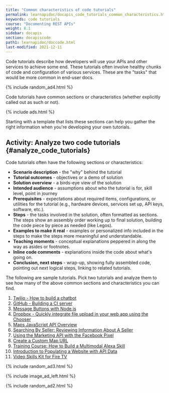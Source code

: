 ```yaml
---
title: "Common characteristics of code tutorials"
permalink: learnapidoc/docapis_code_tutorials_common_characteristics.html
keywords: code tutorials
course: "Documenting REST APIs"
weight: 8.1
sidebar: docapis
section: docapiscode
path1: learnapidoc/doccode.html
last-modified: 2021-12-11
---
```


Code tutorials describe how developers will use your APIs and other services to achieve some end. These tutorials often involve healthy chunks of code and configuration of various services. These are the "tasks" that would be more common in end-user docs.

{% include random_ad4.html %}

Code tutorials have common sections or characteristics (whether explicitly called out as such or not).

{% include ads.html %}

Starting with a template that lists these sections can help you gather the right information when you're developing your own tutorials.

## <i class="fa fa-user-circle"></i> Activity: Analyze two code tutorials {#analyze_code_tutorials}

Code tutorials often have the following sections or characteristics:

*  **Scenario description** - the "why" behind the tutorial
*  **Tutorial outcomes** - objectives or a demo of solution
*  **Solution overview** - a birds-eye view of the solution
*  **Intended audience** - assumptions about who the tutorial is for, skill level, point in journey
*  **Prerequisites** - expectations about required items, configurations, or utilities for the tutorial (e.g., hardware devices, services set up, API keys, software, etc.).
*  **Steps** - the tasks involved in the solution, often formatted as sections. The steps show an assembly order working up to final solution, building the code piece by piece as needed (like Legos).
*  **Examples to make it real** - examples or personalized info included in the steps to make the steps more meaningful and understandable.
*  **Teaching moments** - conceptual explanations peppered in along the way as asides or footnotes.
*  **Inline code comments** - explanations inside the code about what's going on.
*  **Conclusion, next steps** - wrap-up, showing fully assembled code, pointing out next logical steps, linking to related tutorials.

The following are sample tutorials. Pick two tutorials and analyze them to see how many of the above common sections and characteristics you can find.

1.  [Twilio - How to build a chatbot](https://www.twilio.com/docs/autopilot/guides/how-to-build-a-chatbot)
2.  [GitHub - Building a CI server](https://developer.github.com/v3/guides/building-a-ci-server/)
3.  [Message Buttons with Node.js](https://api.slack.com/tutorials/intro-to-message-buttons)
4.  [Dropbox - Quickly integrate file upload in your web app using the Chooser](https://blogs.dropbox.com/developers/2019/05/quickly-integrate-file-upload-in-your-web-app-using-the-chooser/)
5.  [Maps JavaScript API Overview](https://developers.google.com/maps/documentation/javascript/tutorial)
6.  [Searching By Seller: Reviewing Information About A Seller](https://developer.ebay.com/DevZone/shopping/docs/HowTo/PHP_Shopping/PHP_FIA_GUP_Interm_NV_XML/PHP_FIA_GUP_Interm_NV_XML.html)
7.  [Using the Marketing API with the Facebook Pixel](https://developers.facebook.com/docs/marketing-api/audiences-api/pixel)
8. [Create a Custom Map URL](https://docs.microsoft.com/en-us/bingmaps/articles/create-a-custom-map-url)
9.  [Training Course: How to Build a Multimodal Alexa Skill](https://developer.amazon.com/en-US/alexa/alexa-skills-kit/resources/training-resources/intro-multimodal)
10. [Introduction to Populating a Website with API Data](https://programminghistorian.org/en/lessons/introduction-to-populating-a-website-with-api-data)
11. [Video Skills Kit for Fire TV](https://developer.amazon.com/docs/video-skills-fire-tv-apps/integration-overview.html#integration_steps)

{% include random_ad3.html %}

{% include image_ad_left.html %}

{% include random_ad2.html %}

